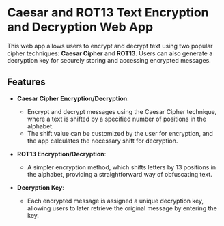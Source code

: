 # Caesar and ROT13 Text Encryption and Decryption Web App

This web app allows users to encrypt and decrypt text using two popular cipher techniques: **Caesar Cipher** and **ROT13**. Users can also generate a decryption key for securely storing and accessing encrypted messages.

## Features

- **Caesar Cipher Encryption/Decryption**: 
  - Encrypt and decrypt messages using the Caesar Cipher technique, where a text is shifted by a specified number of positions in the alphabet.
  - The shift value can be customized by the user for encryption, and the app calculates the necessary shift for decryption.
  
- **ROT13 Encryption/Decryption**: 
  - A simpler encryption method, which shifts letters by 13 positions in the alphabet, providing a straightforward way of obfuscating text.
  
- **Decryption Key**:
  - Each encrypted message is assigned a unique decryption key, allowing users to later retrieve the original message by entering the key.
